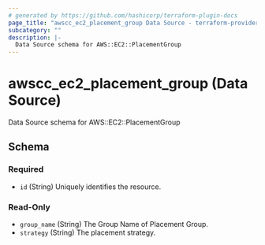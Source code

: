 ```yaml
---
# generated by https://github.com/hashicorp/terraform-plugin-docs
page_title: "awscc_ec2_placement_group Data Source - terraform-provider-awscc"
subcategory: ""
description: |-
  Data Source schema for AWS::EC2::PlacementGroup
---
```


# awscc_ec2_placement_group (Data Source)

Data Source schema for AWS::EC2::PlacementGroup



<!-- schema generated by tfplugindocs -->
## Schema

### Required

- `id` (String) Uniquely identifies the resource.

### Read-Only

- `group_name` (String) The Group Name of Placement Group.
- `strategy` (String) The placement strategy.


